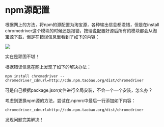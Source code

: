 # npm源配置

根据网上的方法，将npm的源配置为淘宝源，各种输出信息都没错，但是在install chromedriver这个模块的时候还是报错，按理说配置好源后所有的模块都会从淘宝源下载，但是在错误信息里看到了如下的内容：

![](https://github.com/yancongcong1/study-log/blob/master/node/static/images/1-1.png)

实在是顽固不堪！

根据错误信息在网上发现了如下的解决办法：

```
npm install chromedriver --chromedriver_cdnurl=http://cdn.npm.taobao.org/dist/chromedriver 
```

可是自己根据package.json文件进行全局安装，不会一个一个安装，怎么办？

考虑到更换npm源的方法，尝试在.npmrc中最后一行添加如下内容：

```
chromedriver_cdnurl=http://cdn.npm.taobao.org/dist/chromedriver 
```

发现问题完美解决！